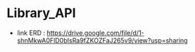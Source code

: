# Library_API


- link ERD : https://drive.google.com/file/d/1-shnMkwA0FlD0bIsRa9fZKOZFaJ265v9/view?usp=sharing
